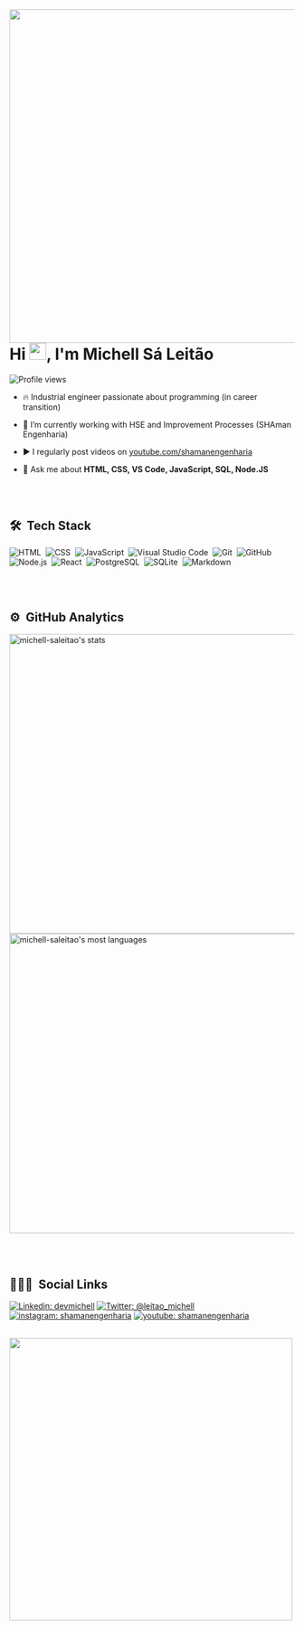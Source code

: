 <img align="right" height="590em" src="https://raw.githubusercontent.com/gist/michell-saleitao/6476d46853dddc90992c58ea5f34c990/raw/a3085d9047507292f75da2c0e6071d9c2ae13ce5/github_michell-saleitao.svg"/>
<h1 align="left">Hi <img src="https://raw.githubusercontent.com/kaueMarques/kaueMarques/master/hi.gif" width="30px">, I'm Michell Sá Leitão</h1>
<p align="left"> <img src="https://komarev.com/ghpvc/?username=michell-saleitao&color=yellow" alt="Profile views" /> </p>

- 🔥 Industrial engineer passionate about programming (in career transition)

- 🔭 I’m currently working with HSE and Improvement Processes (SHAman Engenharia)      

- ▶️ I regularly post videos on [youtube.com/shamanengenharia](https://youtube.com/channel/UCuFri_R9g_gpqiS5BR6_PyQ)

- 💬 Ask me about **HTML, CSS, VS Code, JavaScript, SQL, Node.JS**

<br><br>

## 🛠 &nbsp;Tech Stack

![HTML](https://img.shields.io/badge/-HTML-05122A?style=flat&logo=HTML5)&nbsp;
![CSS](https://img.shields.io/badge/-CSS-05122A?style=flat&logo=CSS3&logoColor=1572B6)&nbsp;
![JavaScript](https://img.shields.io/badge/-JavaScript-05122A?style=flat&logo=javascript)&nbsp;
![Visual Studio Code](https://img.shields.io/badge/-Visual%20Studio%20Code-05122A?style=flat&logo=visual-studio-code&logoColor=007ACC)&nbsp;
![Git](https://img.shields.io/badge/-Git-05122A?style=flat&logo=git)&nbsp;
![GitHub](https://img.shields.io/badge/-GitHub-05122A?style=flat&logo=github)&nbsp;
![Node.js](https://img.shields.io/badge/-Node.js-05122A?style=flat&logo=node.js)&nbsp;
![React](https://img.shields.io/badge/-React-05122A?style=flat&logo=react)&nbsp;
![PostgreSQL](https://img.shields.io/badge/-PostgreSQL-05122A?style=flat&logo=postgresql)&nbsp;
![SQLite](https://img.shields.io/badge/-SQLite-05122A?style=flat&logo=sqlite)&nbsp;
![Markdown](https://img.shields.io/badge/-Markdown-05122A?style=flat&logo=markdown)&nbsp;

<br><br>

## ⚙️ &nbsp;GitHub Analytics

<p align="left">
<img width="530em" src="https://github-readme-stats.vercel.app/api?username=michell-saleitao&show_icons=true&theme=vision-friendly-dark" alt="michell-saleitao's stats"/>
<img width="530em" src="https://github-readme-stats.vercel.app/api/top-langs/?username=michell-saleitao&layout=compact&theme=vision-friendly-dark" alt="michell-saleitao's most languages"/>
</p>

<br><br>

## 👨🏽‍🦲 &nbsp;Social Links 
<div align="left">  
  
[![Linkedin: devmichell](https://img.shields.io/badge/-devmichell-blue?style=flat-square&logo=Linkedin&logoColor=white&link=https://www.linkedin.com/in/michell-leitao-dev/)](https://www.linkedin.com/in/michell-leitao-dev/)
[![Twitter: @leitao_michell](https://img.shields.io/badge/-@leitao_michell-blue?style=flat-square&logo=Twitter&logoColor=white&link=https://twitter.com/leitao_michell)](https://twitter.com/leitao_michell)
[![instagram: shamanengenharia](https://img.shields.io/badge/-shamanengenharia-blue?style=flat-square&logo=instagram&logoColor=white&link=https://www.instagram.com/shamanengenharia/)](https://www.instagram.com/shamanengenharia/) [![youtube: shamanengenharia](https://img.shields.io/badge/-shamanengenharia-blue?style=flat-square&logo=youtube&logoColor=white&link=https://www.youtube.com/channel/UCuFri_R9g_gpqiS5BR6_PyQ/)](https://www.youtube.com/channel/UCuFri_R9g_gpqiS5BR6_PyQ/)
  
<br>
</div>  

<img width="500em" src="https://github-readme-twitter-gazf.vercel.app/api?id=@leitao_michell&layout=wide&show_reply=off&show_retweet=off" />





<!---
michell-saleitao/michell-saleitao is a ✨ special ✨ repository because its `README.md` (this file) appears on your GitHub profile.
You can click the Preview link to take a look at your changes.

- 👋 Hi, I’m @michell-saleitao
- 👀 I’m interested in ...
- 🌱 I’m currently learning ...
- 💞️ I’m looking to collaborate on ...
- 📫 How to reach me ...



--->
